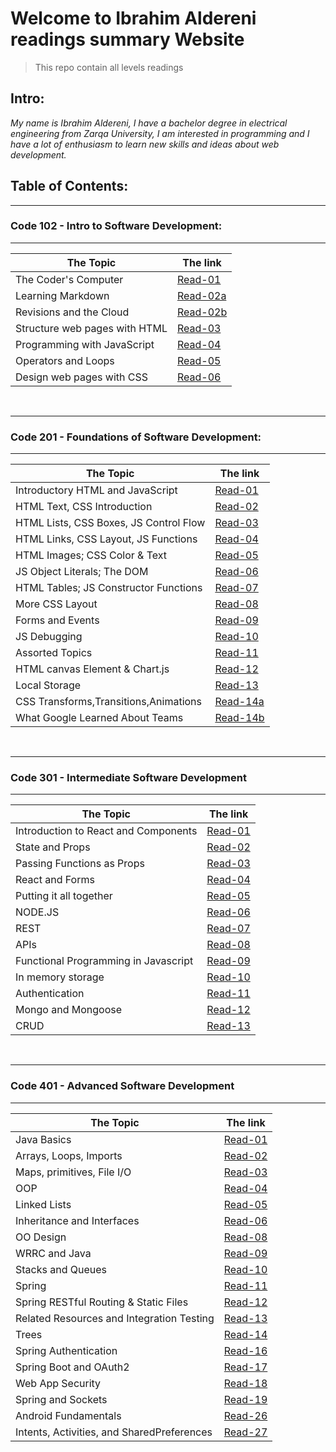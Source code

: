 # Welcome to Ibrahim Aldereni readings summary Website

> This repo contain all levels readings

## **Intro:**

_My name is Ibrahim Aldereni, I have a bachelor degree in electrical engineering from Zarqa University, I am interested in programming and I have a lot of enthusiasm to learn new skills and ideas about web development._

## **Table of Contents:**

---

### Code 102 - Intro to Software Development:

---

| The Topic                     | The link                        |
| ----------------------------- | ------------------------------- |
| The Coder's Computer          | [Read-01](code-102/read01.md)   |
| Learning Markdown             | [Read-02a](code-102/read02a.md) |
| Revisions and the Cloud       | [Read-02b](code-102/read02b.md) |
| Structure web pages with HTML | [Read-03](code-102/read03.md)   |
| Programming with JavaScript   | [Read-04](code-102/read04.md)   |
| Operators and Loops           | [Read-05](code-102/read05.md)   |
| Design web pages with CSS     | [Read-06](code-102/read06.md)   |

<br />

---

### Code 201 - Foundations of Software Development:

---

| The Topic                              | The link                          |
| -------------------------------------- | --------------------------------- |
| Introductory HTML and JavaScript       | [Read-01](code-201/class-01.md)   |
| HTML Text, CSS Introduction            | [Read-02](code-201/class-02.md)   |
| HTML Lists, CSS Boxes, JS Control Flow | [Read-03](code-201/class-03.md)   |
| HTML Links, CSS Layout, JS Functions   | [Read-04](code-201/class-04.md)   |
| HTML Images; CSS Color & Text          | [Read-05](code-201/class-05.md)   |
| JS Object Literals; The DOM            | [Read-06](code-201/class-06.md)   |
| HTML Tables; JS Constructor Functions  | [Read-07](code-201/class-07.md)   |
| More CSS Layout                        | [Read-08](code-201/class-08.md)   |
| Forms and Events                       | [Read-09](code-201/class-09.md)   |
| JS Debugging                           | [Read-10](code-201/class-10.md)   |
| Assorted Topics                        | [Read-11](code-201/class-11.md)   |
| HTML canvas Element & Chart.js         | [Read-12](code-201/class-12.md)   |
| Local Storage                          | [Read-13](code-201/class-13.md)   |
| CSS Transforms,Transitions,Animations  | [Read-14a](code-201/class-14a.md) |
| What Google Learned About Teams        | [Read-14b](code-201/class-14b.md) |

<br />

---

### Code 301 - Intermediate Software Development

---

| The Topic                            | The link                       |
| ------------------------------------ | ------------------------------ |
| Introduction to React and Components | [Read-01](code-301/class01.md) |
| State and Props                      | [Read-02](code-301/class02.md) |
| Passing Functions as Props           | [Read-03](code-301/class03.md) |
| React and Forms                      | [Read-04](code-301/class04.md) |
| Putting it all together              | [Read-05](code-301/class05.md) |
| NODE.JS                              | [Read-06](code-301/class06.md) |
| REST                                 | [Read-07](code-301/class07.md) |
| APIs                                 | [Read-08](code-301/class08.md) |
| Functional Programming in Javascript | [Read-09](code-301/class09.md) |
| In memory storage                    | [Read-10](code-301/class10.md) |
| Authentication                       | [Read-11](code-301/class11.md) |
| Mongo and Mongoose                   | [Read-12](code-301/class12.md) |
| CRUD                                 | [Read-13](code-301/class13.md) |

<br />

---

### Code 401 - Advanced Software Development

---

| The Topic                                  | The link                       |
| ------------------------------------------ | ------------------------------ |
| Java Basics                                | [Read-01](code-401/class01.md) |
| Arrays, Loops, Imports                     | [Read-02](code-401/class02.md) |
| Maps, primitives, File I/O                 | [Read-03](code-401/class03.md) |
| OOP                                        | [Read-04](code-401/class04.md) |
| Linked Lists                               | [Read-05](code-401/class05.md) |
| Inheritance and Interfaces                 | [Read-06](code-401/class06.md) |
| OO Design                                  | [Read-08](code-401/class08.md) |
| WRRC and Java                              | [Read-09](code-401/class09.md) |
| Stacks and Queues                          | [Read-10](code-401/class10.md) |
| Spring                                     | [Read-11](code-401/class11.md) |
| Spring RESTful Routing & Static Files      | [Read-12](code-401/class12.md) |
| Related Resources and Integration Testing  | [Read-13](code-401/class13.md) |
| Trees                                      | [Read-14](code-401/class14.md) |
| Spring Authentication                      | [Read-16](code-401/class16.md) |
| Spring Boot and OAuth2                     | [Read-17](code-401/class17.md) |
| Web App Security                           | [Read-18](code-401/class18.md) |
| Spring and Sockets                         | [Read-19](code-401/class19.md) |
| Android Fundamentals                       | [Read-26](code-401/class26.md) |
| Intents, Activities, and SharedPreferences | [Read-27](code-401/class27.md) |
